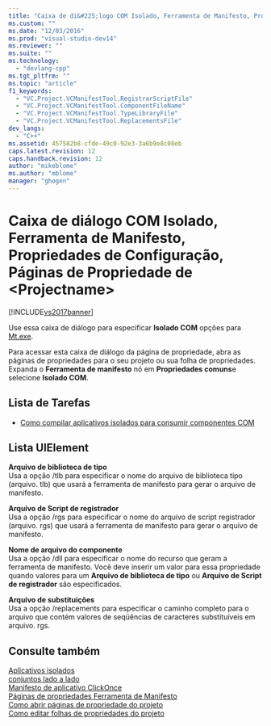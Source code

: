 ```yaml
---
title: "Caixa de di&#225;logo COM Isolado, Ferramenta de Manifesto, Propriedades de Configura&#231;&#227;o, P&#225;ginas de Propriedade de &lt;Projectname&gt; | Microsoft Docs"
ms.custom: ""
ms.date: "12/03/2016"
ms.prod: "visual-studio-dev14"
ms.reviewer: ""
ms.suite: ""
ms.technology: 
  - "devlang-cpp"
ms.tgt_pltfrm: ""
ms.topic: "article"
f1_keywords: 
  - "VC.Project.VCManifestTool.RegistrarScriptFile"
  - "VC.Project.VCManifestTool.ComponentFileName"
  - "VC.Project.VCManifestTool.TypeLibraryFile"
  - "VC.Project.VCManifestTool.ReplacementsFile"
dev_langs: 
  - "C++"
ms.assetid: 457582b8-cfde-49c0-92e3-3a6b9e8c08eb
caps.latest.revision: 12
caps.handback.revision: 12
author: "mikeblome"
ms.author: "mblome"
manager: "ghogen"
---
```

# Caixa de di&#225;logo COM Isolado, Ferramenta de Manifesto, Propriedades de Configura&#231;&#227;o, P&#225;ginas de Propriedade de &lt;Projectname&gt;
[!INCLUDE[vs2017banner](../assembler/inline/includes/vs2017banner.md)]

Use essa caixa de diálogo para especificar  **Isolado COM** opções para  [Mt.exe](http://msdn.microsoft.com/library/aa375649).  
  
 Para acessar esta caixa de diálogo da página de propriedade, abra as páginas de propriedades para o seu projeto ou sua folha de propriedades.  Expanda o  **Ferramenta de manifesto** nó em  **Propriedades comuns**e selecione  **Isolado COM**.  
  
## Lista de Tarefas  
  
-   [Como compilar aplicativos isolados para consumir componentes COM](../Topic/How%20to:%20Build%20Isolated%20Applications%20to%20Consume%20COM%20Components.md)  
  
## Lista UIElement  
 **Arquivo de biblioteca de tipo**  
 Usa a opção \/tlb para especificar o nome do arquivo de biblioteca tipo \(arquivo. tlb\) que usará a ferramenta de manifesto para gerar o arquivo de manifesto.  
  
 **Arquivo de Script de registrador**  
 Usa a opção \/rgs para especificar o nome do arquivo de script registrador \(arquivo. rgs\) que usará a ferramenta de manifesto para gerar o arquivo de manifesto.  
  
 **Nome de arquivo do componente**  
 Usa a opção \/dll para especificar o nome do recurso que geram a ferramenta de manifesto.  Você deve inserir um valor para essa propriedade quando valores para um  **Arquivo de biblioteca de tipo** ou  **Arquivo de Script de registrador** são especificados.  
  
 **Arquivo de substituições**  
 Usa a opção \/replacements para especificar o caminho completo para o arquivo que contém valores de seqüências de caracteres substituíveis em arquivo. rgs.  
  
## Consulte também  
 [Aplicativos isolados](http://msdn.microsoft.com/library/aa375190)   
 [conjuntos lado a lado](_win32_side_by_side_assemblies)   
 [Manifesto de aplicativo ClickOnce](../Topic/ClickOnce%20Application%20Manifest.md)   
 [Páginas de propriedades Ferramenta de Manifesto](../ide/manifest-tool-property-pages.md)   
 [Como abrir páginas de propriedade do projeto](../misc/how-to-open-project-property-pages.md)   
 [Como editar folhas de propriedades do projeto](../misc/how-to-edit-project-property-sheets.md)